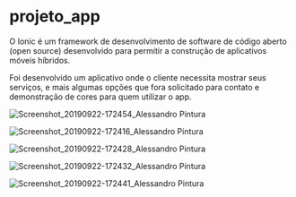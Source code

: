 # projeto_app

O Ionic é um framework de desenvolvimento de software de código aberto (open source) desenvolvido para permitir a construção de aplicativos móveis híbridos.

Foi desenvolvido um aplicativo onde o cliente necessita mostrar seus serviços, e mais algumas opções que fora solicitado para contato e demonstração de cores para quem utilizar o app.

![Screenshot_20190922-172454_Alessandro Pintura](https://user-images.githubusercontent.com/48067972/65395164-91df1200-dd6d-11e9-9215-098fa3e8ecab.jpg)

![Screenshot_20190922-172416_Alessandro Pintura](https://user-images.githubusercontent.com/48067972/65395165-9277a880-dd6d-11e9-9090-eb6d5c4863b8.jpg)

![Screenshot_20190922-172428_Alessandro Pintura](https://user-images.githubusercontent.com/48067972/65395166-9277a880-dd6d-11e9-8de0-862bfef34f8c.jpg)

![Screenshot_20190922-172432_Alessandro Pintura](https://user-images.githubusercontent.com/48067972/65395167-9277a880-dd6d-11e9-8030-5fe09ba2909b.jpg)

![Screenshot_20190922-172441_Alessandro Pintura](https://user-images.githubusercontent.com/48067972/65395168-93103f00-dd6d-11e9-9af7-f45e58ab59fc.jpg)

 
